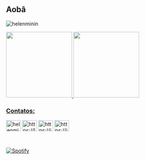 ## Aobâ 
<p align="left"> <img src="https://komarev.com/ghpvc/?username=helenminin&label=Profile%20views&style=plastic&color=blueviolet" alt="helenminin" /> </p>

<div>
  <a href="https://github.com/helenminin">
  <img height="180em" src="https://github-readme-stats.vercel.app/api?username=helenminin&show_icons=true&theme=dracula&include_all_commits=true&count_private=true&locale=pt-br"/>
  <img height="180em" src="https://github-readme-stats.vercel.app/api/top-langs/?username=helenminin&layout=compact&langs_count=16&theme=dracula&locale=pt-br"/>
</div>

<div>
 <h3 align="left">Contatos:</h3>
 <p align="left">
   <a href="https://twitter.com/helenminin_" target="blank"><img align="center" src="https://raw.githubusercontent.com/rahuldkjain/github-profile-readme-generator/master/src/images/icons/Social/twitter.svg" alt="helenminin_" height="30" width="40" /></a>
   <a href="https://linkedin.com/in/helenminin" target="blank"><img align="center" src="https://raw.githubusercontent.com/rahuldkjain/github-profile-readme-generator/master/src/images/icons/Social/linked-in-alt.svg" alt="https://linkedin.com/in/helenminin" height="30" width="40" /></a>
   <a href="https://instagram.com/helenminin" target="blank"><img align="center" src="https://raw.githubusercontent.com/rahuldkjain/github-profile-readme-generator/master/src/images/icons/Social/instagram.svg" alt="https://instagram.com/helenminin" height="30" width="40" /></a>
   <a href="https://t.me/helenminin" target="blank"><img align="center" src="https://upload.wikimedia.org/wikipedia/commons/8/82/Telegram_logo.svg" alt="https://instagram.com/helenminin" height="30" width="40" /></a>
 </p>
</div>

<br>
  
[![Spotify](https://github-readme-remake.vercel.app/api/spotify)](https://open.spotify.com/user/9vqfb6m8kr1y5t40ajcusx3ep)

